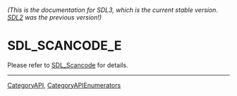 ###### (This is the documentation for SDL3, which is the current stable version. [SDL2](https://wiki.libsdl.org/SDL2/) was the previous version!)
# SDL_SCANCODE_E

Please refer to [SDL_Scancode](SDL_Scancode) for details.

----
[CategoryAPI](CategoryAPI), [CategoryAPIEnumerators](CategoryAPIEnumerators)

